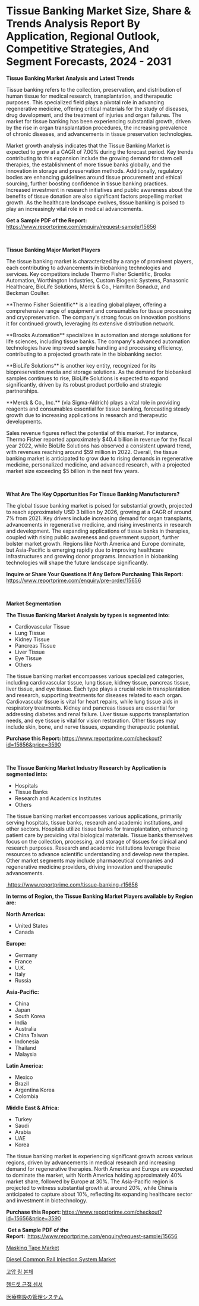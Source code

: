 <p><h1>Tissue Banking Market Size, Share & Trends Analysis Report By Application, Regional Outlook, Competitive Strategies, And Segment Forecasts, 2024 - 2031</h1></p><p><strong>Tissue Banking Market Analysis and Latest Trends</strong></p>
<p><p>Tissue banking refers to the collection, preservation, and distribution of human tissue for medical research, transplantation, and therapeutic purposes. This specialized field plays a pivotal role in advancing regenerative medicine, offering critical materials for the study of diseases, drug development, and the treatment of injuries and organ failures. The market for tissue banking has been experiencing substantial growth, driven by the rise in organ transplantation procedures, the increasing prevalence of chronic diseases, and advancements in tissue preservation technologies.</p><p>Market growth analysis indicates that the Tissue Banking Market is expected to grow at a CAGR of 7.00% during the forecast period. Key trends contributing to this expansion include the growing demand for stem cell therapies, the establishment of more tissue banks globally, and the innovation in storage and preservation methods. Additionally, regulatory bodies are enhancing guidelines around tissue procurement and ethical sourcing, further boosting confidence in tissue banking practices. Increased investment in research initiatives and public awareness about the benefits of tissue donation are also significant factors propelling market growth. As the healthcare landscape evolves, tissue banking is poised to play an increasingly vital role in medical advancements.</p></p>
<p><strong>Get a Sample PDF of the Report:&nbsp;</strong> <a href="https://www.reportprime.com/enquiry/request-sample/15656">https://www.reportprime.com/enquiry/request-sample/15656</a></p>
<p>&nbsp;</p>
<p><strong>Tissue Banking Major Market Players</strong></p>
<p><p>The tissue banking market is characterized by a range of prominent players, each contributing to advancements in biobanking technologies and services. Key competitors include Thermo Fisher Scientific, Brooks Automation, Worthington Industries, Custom Biogenic Systems, Panasonic Healthcare, BioLife Solutions, Merck & Co., Hamilton Bonaduz, and Beckman Coulter. </p><p>**Thermo Fisher Scientific** is a leading global player, offering a comprehensive range of equipment and consumables for tissue processing and cryopreservation. The company's strong focus on innovation positions it for continued growth, leveraging its extensive distribution network.</p><p>**Brooks Automation** specializes in automation and storage solutions for life sciences, including tissue banks. The company's advanced automation technologies have improved sample handling and processing efficiency, contributing to a projected growth rate in the biobanking sector.</p><p>**BioLife Solutions** is another key entity, recognized for its biopreservation media and storage solutions. As the demand for biobanked samples continues to rise, BioLife Solutions is expected to expand significantly, driven by its robust product portfolio and strategic partnerships.</p><p>**Merck & Co., Inc.** (via Sigma-Aldrich) plays a vital role in providing reagents and consumables essential for tissue banking, forecasting steady growth due to increasing applications in research and therapeutic developments.</p><p>Sales revenue figures reflect the potential of this market. For instance, Thermo Fisher reported approximately $40.4 billion in revenue for the fiscal year 2022, while BioLife Solutions has observed a consistent upward trend, with revenues reaching around $59 million in 2022. Overall, the tissue banking market is anticipated to grow due to rising demands in regenerative medicine, personalized medicine, and advanced research, with a projected market size exceeding $5 billion in the next few years.</p></p>
<p>&nbsp;</p>
<p><strong>What Are The Key Opportunities For Tissue Banking Manufacturers?</strong></p>
<p><p>The global tissue banking market is poised for substantial growth, projected to reach approximately USD 3 billion by 2026, growing at a CAGR of around 7% from 2021. Key drivers include increasing demand for organ transplants, advancements in regenerative medicine, and rising investments in research and development. The expanding applications of tissue banks in therapies, coupled with rising public awareness and government support, further bolster market growth. Regions like North America and Europe dominate, but Asia-Pacific is emerging rapidly due to improving healthcare infrastructures and growing donor programs. Innovation in biobanking technologies will shape the future landscape significantly.</p></p>
<p><strong>Inquire or Share Your Questions If Any Before Purchasing This Report:</strong> <a href="https://www.reportprime.com/enquiry/pre-order/15656">https://www.reportprime.com/enquiry/pre-order/15656</a></p>
<p>&nbsp;</p>
<p><strong>Market Segmentation</strong></p>
<p><strong>The Tissue Banking Market Analysis by types is segmented into:</strong></p>
<p><ul><li>Cardiovascular Tissue</li><li>Lung Tissue</li><li>Kidney Tissue</li><li>Pancreas Tissue</li><li>Liver Tissue</li><li>Eye Tissue</li><li>Others</li></ul></p>
<p><p>The tissue banking market encompasses various specialized categories, including cardiovascular tissue, lung tissue, kidney tissue, pancreas tissue, liver tissue, and eye tissue. Each type plays a crucial role in transplantation and research, supporting treatments for diseases related to each organ. Cardiovascular tissue is vital for heart repairs, while lung tissue aids in respiratory treatments. Kidney and pancreas tissues are essential for addressing diabetes and renal failure. Liver tissue supports transplantation needs, and eye tissue is vital for vision restoration. Other tissues may include skin, bone, and nerve tissues, expanding therapeutic potential.</p></p>
<p><strong>Purchase this Report:&nbsp;</strong><a href="https://www.reportprime.com/checkout?id=15656&price=3590">https://www.reportprime.com/checkout?id=15656&price=3590</a></p>
<p>&nbsp;</p>
<p><strong>The Tissue Banking Market Industry Research by Application is segmented into:</strong></p>
<p><ul><li>Hospitals</li><li>Tissue Banks</li><li>Research and Academics Institutes</li><li>Others</li></ul></p>
<p><p>The tissue banking market encompasses various applications, primarily serving hospitals, tissue banks, research and academic institutions, and other sectors. Hospitals utilize tissue banks for transplantation, enhancing patient care by providing vital biological materials. Tissue banks themselves focus on the collection, processing, and storage of tissues for clinical and research purposes. Research and academic institutions leverage these resources to advance scientific understanding and develop new therapies. Other market segments may include pharmaceutical companies and regenerative medicine providers, driving innovation and therapeutic advancements.</p></p>
<p><a href="https://www.reportprime.com/tissue-banking-r15656">&nbsp;https://www.reportprime.com/tissue-banking-r15656</a></p>
<p><strong>In terms of Region, the Tissue Banking Market Players available by Region are:</strong></p>
<p>
    <p> <strong> North America: </strong>
        <ul>
            <li>United States</li>
            <li>Canada</li>
        </ul>
        </p> 
    <p> <strong> Europe: </strong>
        <ul>
            <li>Germany</li>
            <li>France</li>
            <li>U.K.</li>
            <li>Italy</li>
            <li>Russia</li>
        </ul>
        </p> 
    <p> <strong> Asia-Pacific: </strong>
        <ul>
            <li>China</li>
            <li>Japan</li>
            <li>South Korea</li>
            <li>India</li>
            <li>Australia</li>
            <li>China Taiwan</li>
            <li>Indonesia</li>
            <li>Thailand</li>
            <li>Malaysia</li>
        </ul>
        </p> 
    <p> <strong> Latin America: </strong>
        <ul>
            <li>Mexico</li>
            <li>Brazil</li>
            <li>Argentina Korea</li>
            <li>Colombia</li>
        </ul>
        </p> 
    <p> <strong> Middle East & Africa: </strong>
        <ul>
            <li>Turkey</li>
            <li>Saudi</li>
            <li>Arabia</li>
            <li>UAE</li>
            <li>Korea</li>
        </ul>
    </p>
    </p>
<p><p>The tissue banking market is experiencing significant growth across various regions, driven by advancements in medical research and increasing demand for regenerative therapies. North America and Europe are expected to dominate the market, with North America holding approximately 40% market share, followed by Europe at 30%. The Asia-Pacific region is projected to witness substantial growth at around 20%, while China is anticipated to capture about 10%, reflecting its expanding healthcare sector and investment in biotechnology.</p></p>
<p><strong>Purchase this Report: </strong><a href="https://www.reportprime.com/checkout?id=15656&price=3590">https://www.reportprime.com/checkout?id=15656&price=3590</a></p>
<p>&nbsp;<strong>Get a Sample PDF of the Report:&nbsp;&nbsp;</strong><a href="https://www.reportprime.com/enquiry/request-sample/15656">https://www.reportprime.com/enquiry/request-sample/15656</a></p>
<p><strong></strong></p>
<p><p><a href="https://medium.com/@shirleygreene26/the-masking-tape-market-has-grown-significantly-as-a-result-of-several-important-causes-6b2ba166d313">Masking Tape Market</a></p><p><a href="https://issuu.com/reportprime-2/docs/diesel-common-rail-injection-system_9227d6ad9f229c">Diesel Common Rail Injection System Market</a></p><p><a href="https://medium.com/@matthew_harrop14/%EC%A0%84-%EC%84%B8%EA%B3%84-%EC%A4%91%EA%B0%84-%EC%A0%84%EC%95%95-%EB%A7%81-%EB%A9%94%EC%9D%B8-%EC%9C%A0%EB%8B%9B-%EC%8B%9C%EC%9E%A5-%ED%8A%B8%EB%A0%8C%EB%93%9C-%EC%98%88%EC%B8%A1-%EB%B0%8F-%EC%8B%9C%EC%9E%A5-%EC%A0%84%EB%9E%B5-%EB%B6%84%EC%84%9D-2024-2031-4f875745ee21">고압 링 본체</a></p><p><a href="https://medium.com/@dazmoore2010_16676/handset-proximity-sensor-market-%EC%9D%98-%EA%B8%80%EB%A1%9C%EB%B2%8C-%EC%8B%9C%EC%9E%A5-%EA%B0%9C%EC%9A%94%EB%8A%94-%EC%A0%84-%EC%84%B8%EA%B3%84-%EB%B0%8F-%EC%A3%BC%EC%9A%94-%EC%8B%9C%EC%9E%A5%EC%9D%98-%EC%82%B0%EC%97%85%EC%97%90-%EC%98%81%ED%96%A5%EC%9D%84-%EB%AF%B8%EC%B9%98%EB%8A%94-%EC%A3%BC%EC%9A%94-%ED%8A%B8%EB%A0%8C%EB%93%9C%EC%97%90-%EB%8C%80%ED%95%9C-%EB%8F%85%ED%8A%B9%ED%95%9C-%EA%B4%80%EC%A0%90%EC%9D%84-%EC%A0%9C%EA%B3%B5%ED%95%A9%EB%8B%88%EB%8B%A4-896f7efc4a6c">핸드셋 근접 센서</a></p><p><a href="https://medium.com/@qarpaiop35/management-system-for-healthcare-facilities-280ad56ad83d">医療施設の管理システム</a></p></p>